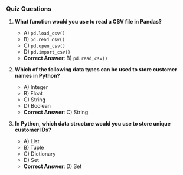 ### Quiz Questions ###

1. **What function would you use to read a CSV file in Pandas?**  
   - A) `pd.load_csv()`  
   - B) `pd.read_csv()`  
   - C) `pd.open_csv()`  
   - D) `pd.import_csv()`  
   - **Correct Answer**: B) `pd.read_csv()`

2. **Which of the following data types can be used to store customer names in Python?**  
   - A) Integer  
   - B) Float  
   - C) String  
   - D) Boolean  
   - **Correct Answer**: C) String

3. **In Python, which data structure would you use to store unique customer IDs?**  
   - A) List  
   - B) Tuple  
   - C) Dictionary  
   - D) Set  
   - **Correct Answer**: D) Set